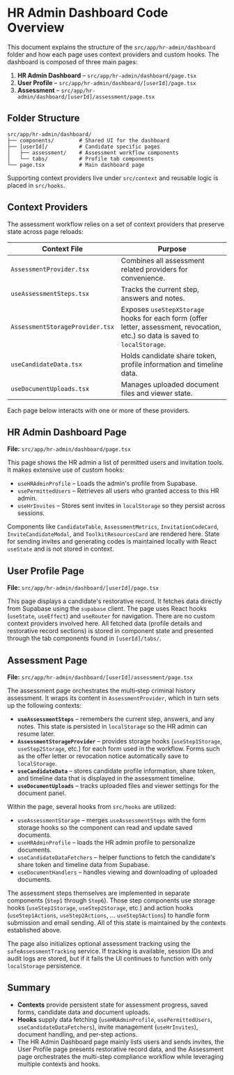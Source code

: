 # HR Admin Dashboard Code Overview

This document explains the structure of the `src/app/hr-admin/dashboard` folder and how each page uses context providers and custom hooks. The dashboard is composed of three main pages:

1. **HR Admin Dashboard** – `src/app/hr-admin/dashboard/page.tsx`
2. **User Profile** – `src/app/hr-admin/dashboard/[userId]/page.tsx`
3. **Assessment** – `src/app/hr-admin/dashboard/[userId]/assessment/page.tsx`

## Folder Structure

```
src/app/hr-admin/dashboard/
├── components/        # Shared UI for the dashboard
├── [userId]/          # Candidate specific pages
│   ├── assessment/    # Assessment workflow components
│   └── tabs/          # Profile tab components
└── page.tsx           # Main dashboard page
```

Supporting context providers live under `src/context` and reusable logic is placed in `src/hooks`.

## Context Providers

The assessment workflow relies on a set of context providers that preserve state across page reloads:

| Context File | Purpose |
|--------------|---------|
| `AssessmentProvider.tsx` | Combines all assessment related providers for convenience. |
| `useAssessmentSteps.tsx` | Tracks the current step, answers and notes. |
| `AssessmentStorageProvider.tsx` | Exposes `useStepXStorage` hooks for each form (offer letter, assessment, revocation, etc.) so data is saved to `localStorage`. |
| `useCandidateData.tsx` | Holds candidate share token, profile information and timeline data. |
| `useDocumentUploads.tsx` | Manages uploaded document files and viewer state. |

Each page below interacts with one or more of these providers.

## HR Admin Dashboard Page

**File:** `src/app/hr-admin/dashboard/page.tsx`

This page shows the HR admin a list of permitted users and invitation tools. It makes extensive use of custom hooks:

- `useHRAdminProfile` – Loads the admin's profile from Supabase.
- `usePermittedUsers` – Retrieves all users who granted access to this HR admin.
- `useHrInvites` – Stores sent invites in `localStorage` so they persist across sessions.

Components like `CandidateTable`, `AssessmentMetrics`, `InvitationCodeCard`, `InviteCandidateModal`, and `ToolkitResourcesCard` are rendered here. State for sending invites and generating codes is maintained locally with React `useState` and is not stored in context.

## User Profile Page

**File:** `src/app/hr-admin/dashboard/[userId]/page.tsx`

This page displays a candidate's restorative record. It fetches data directly from Supabase using the `supabase` client. The page uses React hooks (`useState`, `useEffect`) and `useRouter` for navigation. There are no custom context providers involved here. All fetched data (profile details and restorative record sections) is stored in component state and presented through the tab components found in `[userId]/tabs/`.

## Assessment Page

**File:** `src/app/hr-admin/dashboard/[userId]/assessment/page.tsx`

The assessment page orchestrates the multi‑step criminal history assessment. It wraps its content in `AssessmentProvider`, which in turn sets up the following contexts:

- **`useAssessmentSteps`** – remembers the current step, answers, and any notes. This state is persisted in `localStorage` so the HR admin can resume later.
- **`AssessmentStorageProvider`** – provides storage hooks (`useStep1Storage`, `useStep2Storage`, etc.) for each form used in the workflow. Forms such as the offer letter or revocation notice automatically save to `localStorage`.
- **`useCandidateData`** – stores candidate profile information, share token, and timeline data that is displayed in the assessment timeline.
- **`useDocumentUploads`** – tracks uploaded files and viewer settings for the document panel.

Within the page, several hooks from `src/hooks` are utilized:

- `useAssessmentStorage` – merges `useAssessmentSteps` with the form storage hooks so the component can read and update saved documents.
- `useHRAdminProfile` – loads the HR admin profile to personalize documents.
- `useCandidateDataFetchers` – helper functions to fetch the candidate's share token and timeline data from Supabase.
- `useDocumentHandlers` – handles viewing and downloading of uploaded documents.

The assessment steps themselves are implemented in separate components (`Step1` through `Step6`). Those step components use storage hooks (`useStep1Storage`, `useStep2Storage`, etc.) and action hooks (`useStep1Actions`, `useStep2Actions`, ... `useStep5Actions`) to handle form submission and email sending. All of this state is maintained by the contexts established above.

The page also initializes optional assessment tracking using the `safeAssessmentTracking` service. If tracking is available, session IDs and audit logs are stored, but if it fails the UI continues to function with only `localStorage` persistence.

## Summary

- **Contexts** provide persistent state for assessment progress, saved forms, candidate data and document uploads.
- **Hooks** supply data fetching (`useHRAdminProfile`, `usePermittedUsers`, `useCandidateDataFetchers`), invite management (`useHrInvites`), document handling, and per‑step actions.
- The HR Admin Dashboard page mainly lists users and sends invites, the User Profile page presents restorative record data, and the Assessment page orchestrates the multi-step compliance workflow while leveraging multiple contexts and hooks.

